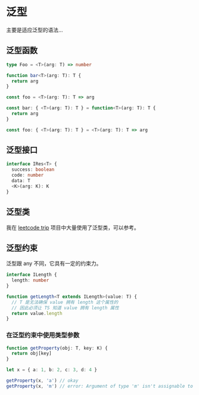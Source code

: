 # 泛型

主要是适应泛型的语法...

## 泛型函数

```ts
type Foo = <T>(arg: T) => number

function bar<T>(arg: T): T {
  return arg
}

const foo = <T>(arg: T): T => arg

const bar: { <T>(arg: T): T } = function<T>(arg: T): T {
  return arg
}

const foo: { <T>(arg: T): T } = <T>(arg: T): T => arg
```

## 泛型接口

```ts
interface IRes<T> {
  success: boolean
  code: number
  data: T
  <K>(arg: K): K
}
```

## 泛型类

我在 [leetcode trip](https://github.com/YanceyOfficial/leetcode-trip) 项目中大量使用了泛型类，可以参考。

## 泛型约束

泛型跟 any 不同，它具有一定的约束力。

```ts
interface ILength {
  length: number
}

function getLength<T extends ILength>(value: T) {
  // T 是无法确保 value 拥有 length 这个属性的
  // 因此必须让 TS 知道 value 拥有 length 属性
  return value.length
}
```

### 在泛型约束中使用类型参数

```ts
function getProperty(obj: T, key: K) {
  return obj[key]
}

let x = { a: 1, b: 2, c: 3, d: 4 }

getProperty(x, 'a') // okay
getProperty(x, 'm') // error: Argument of type 'm' isn't assignable to 'a' | 'b' | 'c' | 'd'.
```
